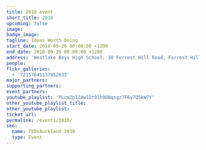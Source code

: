 ```yaml
---
title: 2010 event
short_title: 2010
upcoming: false
image:
badge_image:
tagline: Ideas Worth Doing
start_date: 2010-09-26 00:00:00 +1200
end_date: 2010-09-26 00:00:00 +1200
address: 'Westlake Boys High School, 30 Forrest Hill Road, Forrest Hill, Auckland 0620'
people:
flikr_galleries:
  - '72157641137952633'
major_partners:
supporting_partners:
event_partners:
youtube_playlist: 'PLcm2pIIAwlDt91h9DBqsgz7F6y7Q5kW7Y'
other_youtube_playlist_title:
other_youtube_playlist:
ticket_url:
permalink: /events/2010/
seo:
  name: TEDxAuckland 2010
  type: Event
---
```

